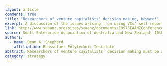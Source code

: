 ```yaml
---
layout: article
comments: true
title: "Researchers of venture capitalists' decision making, beware!"
excerpt: A discussion of the issues arising from using VCs' self-reports of their decision making criteria in research.
link: http://www.seaanz.org/sites/seaanz/documents/1997SEAANZConference/1997-12.pdf
source: Small Enterprise Association of Australia and New Zealand, 10th Annual Conference 
authors:
  - name: Dean A. Shepherd
    affiliation: Rensselaer Polytechnic Institute
abstract: Researchers of venture capitalists’ decision making must be aware of potential biases and errors associated with self reported data especially in light of this study’s findings that venture capitalists’ lack introspection into the policies they “use” to assess likely profitability. Surprisingly, venture capitalists demonstrate some introspection into the policies they “use” to assess probability of survival.
category: strategy
---
```


